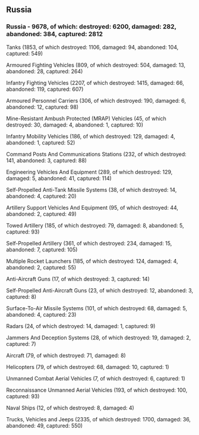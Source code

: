 
 
 ## Russia
 
 ### Russia - 9678, of which: destroyed: 6200, damaged: 282, abandoned: 384, captured: 2812

 

 

 Tanks (1853, of which destroyed: 1106, damaged: 94, abandoned: 104, captured: 549)

 Armoured Fighting Vehicles (809, of which destroyed: 504, damaged: 13, abandoned: 28, captured: 264)

 Infantry Fighting Vehicles (2207, of which destroyed: 1415, damaged: 66, abandoned: 119, captured: 607)

 Armoured Personnel Carriers (306, of which destroyed: 190, damaged: 6, abandoned: 12, captured: 98)

 Mine-Resistant Ambush Protected (MRAP) Vehicles (45, of which destroyed: 30, damaged: 4, abandoned: 1, captured: 10)

 Infantry Mobility Vehicles (186, of which destroyed: 129, damaged: 4, abandoned: 1, captured: 52)

 Command Posts And Communications Stations (232, of which destroyed: 141, abandoned: 3, captured: 88)

 Engineering Vehicles And Equipment (289, of which destroyed: 129, damaged: 5, abandoned: 41, captured: 114)

 Self-Propelled Anti-Tank Missile Systems (38, of which destroyed: 14, abandoned: 4, captured: 20)

 Artillery Support Vehicles And Equipment (95, of which destroyed: 44, abandoned: 2, captured: 49)

 Towed Artillery (185, of which destroyed: 79, damaged: 8, abandoned: 5, captured: 93)

 Self-Propelled Artillery (361, of which destroyed: 234, damaged: 15, abandoned: 7, captured: 105)

 Multiple Rocket Launchers (185, of which destroyed: 124, damaged: 4, abandoned: 2, captured: 55)

 Anti-Aircraft Guns (17, of which destroyed: 3, captured: 14)

 Self-Propelled Anti-Aircraft Guns (23, of which destroyed: 12, abandoned: 3, captured: 8)

 Surface-To-Air Missile Systems (101, of which destroyed: 68, damaged: 5, abandoned: 4, captured: 23)

 Radars (24, of which destroyed: 14, damaged: 1, captured: 9)

 Jammers And Deception Systems (28, of which destroyed: 19, damaged: 2, captured: 7)

 Aircraft (79, of which destroyed: 71, damaged: 8)

 Helicopters (79, of which destroyed: 68, damaged: 10, captured: 1)

 Unmanned Combat Aerial Vehicles (7, of which destroyed: 6, captured: 1)

 Reconnaissance Unmanned Aerial Vehicles (193, of which destroyed: 100, captured: 93)

 Naval Ships (12, of which destroyed: 8, damaged: 4)

 Trucks, Vehicles and Jeeps (2335, of which destroyed: 1700, damaged: 36, abandoned: 49, captured: 550)

